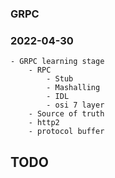 ### GRPC

### 2022-04-30
    - GRPC learning stage
        - RPC
            - Stub
            - Mashalling
            - IDL
            - osi 7 layer
        - Source of truth
        - http2
        - protocol buffer

## TODO